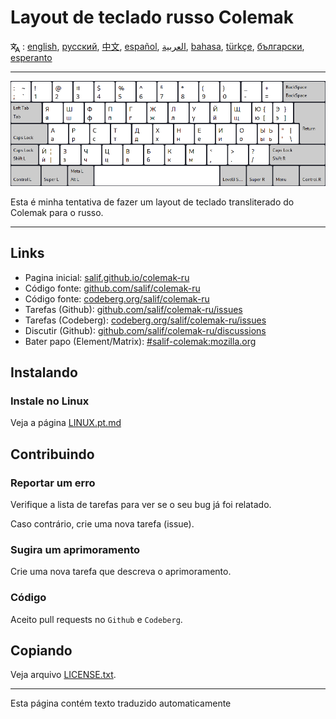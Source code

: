 # Layout de teclado russo Colemak

<span><svg xmlns="http://www.w3.org/2000/svg" width="15" height="15" fill="none"
style="vertical-align: sub;" viewBox="0 0 24 24" stroke="currentColor"
stroke-width="2" stroke-linecap="round" stroke-linejoin="round"><path
class="st0" d="M2,16c0.1,0,8-5,9-7c0.6-1.3,1-5,1-5h3H1h7V1" /><line
class="st0" x1="4" y1="8" x2="12" y2="16" /><polygon class="st0"
points="15,19 21,19 23,23 18,11 13,23 " /></svg> : [english](README.md), [русский](README.ru.md), [中文](README.zh-CN.md), [español](README.es.md), [العربية](README.ar.md), [bahasa](README.id.md), [türkçe](README.tr.md), [български](README.bg.md), [esperanto](README.eo.md)</span>

---

![Visualize o Colemak Russo](./media/preview.png)

Esta é minha tentativa de fazer um layout de teclado transliterado do Colemak para o russo.

---

## Links

* Pagina inicial: [salif.github.io/colemak-ru](https://salif.github.io/colemak-ru/)
* Código fonte: [github.com/salif/colemak-ru](https://github.com/salif/colemak-ru)
* Código fonte: [codeberg.org/salif/colemak-ru](https://codeberg.org/salif/colemak-ru)
* Tarefas (Github): [github.com/salif/colemak-ru/issues](https://github.com/salif/colemak-ru/issues)
* Tarefas (Codeberg): [codeberg.org/salif/colemak-ru/issues](https://codeberg.org/salif/colemak-ru/issues)
* Discutir (Github): [github.com/salif/colemak-ru/discussions](https://github.com/salif/colemak-ru/discussions)
* Bater papo (Element/Matrix): [#salif-colemak:mozilla.org](https://matrix.to/#/#salif-colemak:mozilla.org)

## Instalando

### Instale no Linux

Veja a página [LINUX.pt.md](./LINUX.pt.md)

## Contribuindo

### Reportar um erro

Verifique a lista de tarefas para ver se o seu bug já foi relatado.

Caso contrário, crie uma nova tarefa (issue).

### Sugira um aprimoramento

Crie uma nova tarefa que descreva o aprimoramento.

### Código

Aceito pull requests no `Github` e `Codeberg`.

## Copiando

Veja arquivo [LICENSE.txt](./LICENSE.txt).

---

Esta página contém texto traduzido automaticamente
